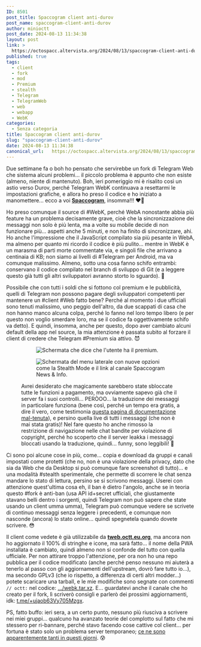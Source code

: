 ```yaml
---
ID: 8501
post_title: Spaccogram client anti-durov
post_name: spaccogram-client-anti-durov
author: minioctt
post_date: 2024-08-13 11:34:38
layout: post
link: >
  https://octospacc.altervista.org/2024/08/13/spaccogram-client-anti-durov/
published: true
tags:
  - client
  - fork
  - mod
  - Premium
  - stealth
  - Telegram
  - TelegramWeb
  - web
  - webapp
  - WebK
categories:
  - Senza categoria
title: Spaccogram client anti-durov
slug: "spaccogram-client-anti-durov"
date: 2024-08-13 11:34:38
canonical_url:   https://octospacc.altervista.org/2024/08/13/spaccogram-client-anti-durov/
---
```

<!-- wp:paragraph -->
<p markdown="1">Due settimane fa o boh ho pensato che servirebbe un fork di Telegram Web che sistema alcuni problemi... il piccolo problema è appunto che non esiste (almeno, niente di mantenuto). Boh, ieri pomeriggio mi è risalito così un astio verso Durov, perché Telegram WebK continuava a resettarmi le impostazioni grafiche, e allora ho preso il codice e ho iniziato a manomettere... ecco a voi <strong><a href="https://tweb.octt.eu.org">Spaccogram</a></strong>, insomma!!! ❤️‍🔥</p>
<!-- /wp:paragraph -->

<!-- wp:paragraph -->
<p markdown="1">Ho preso comunque il source di #WebK, perché WebA nonostante abbia più feature ha un problema decisamente grave, cioè che la sincronizzazione dei messaggi non solo è più lenta, ma a volte su mobile decide di non funzionare più... aspetti anche 5 minuti, e non ha finito di sincronizzare, ahi. Ho anche l'impressione che il JavaScript compilato sia più pesante in WebA, ma almeno per quanto mi ricordo il codice è più pulito... mentre in WebK è un marasma di parti morte commentate via, e singoli file che arrivano a centinaia di KB; non siamo ai livelli di #Telegram per Android, ma va comunque malissimo. Almeno, sotto una cosa fanno schifo entrambi: conservano il codice compilato nel branch di sviluppo di Git (e a leggere questo già tutti gli altri sviluppatori avranno storto lo sguardo). 🤭</p>
<!-- /wp:paragraph -->

<!-- wp:paragraph -->
<p markdown="1">Possibile che con tutti i soldi che si fottono col premium e le pubblicità, quelli di Telegram non possono pagare degli sviluppatori competenti per mantenere un #client #Web fatto bene? Perché al momento i due ufficiali sono tenuti malissimo, uno peggio dell'altro, da due scappati di casa che non hanno manco alcuna colpa, perché lo fanno nel loro tempo libero (e per questo non voglio smerdare loro, ma se il codice fa oggettivamente schifo va detto). E quindi, insomma, anche per questo, dopo aver cambiato alcuni default della app nel source, la mia attenzione è passata subito al forzare il client di credere che Telegram #Premium sia attivo. 😈</p>
<!-- /wp:paragraph -->

<!-- wp:paragraph -->
<p markdown="1"></p>
<!-- /wp:paragraph -->

<!-- wp:gallery {"linkTo":"none"} -->
<figure class="wp-block-gallery has-nested-images columns-default is-cropped"><!-- wp:image {"id":8512,"sizeSlug":"large","linkDestination":"none"} -->
<figure class="wp-block-image size-large"><img src="https://octospacc.github.io/microblog-mirror/assets/uploads/2024/08/screenshot_2024-08-13-00-53-52-528_org584415660367351027-665x1440.jpg" alt="Schermata che dice che l'utente ha il premium." class="wp-image-8512"/></figure>
<!-- /wp:image -->

<!-- wp:image {"id":8513,"linkDestination":"none"} -->
<figure class="wp-block-image"><img src="https://octospacc.github.io/microblog-mirror/assets/uploads/2024/08/screenshot_2024-08-13-00-53-40-843_org6489344547520392870-665x1440.jpg" alt="Schermata del menu laterale con nuove opzioni come la Stealth Mode e il link al canale Spaccogram News &amp; Info." class="wp-image-8513"/></figure>
<!-- /wp:image --><figcaption class="blocks-gallery-caption wp-element-caption">Avrei desiderato che magicamente sarebbero state sbloccate tutte le funzioni a pagamento, ma ovviamente sapevo già che il server fa i suoi controlli... PERÒOO... la traduzione dei messaggi in particolare funziona (bene così, perché un tempo era gratis, a dire il vero, come testimonia <a href="https://core.telegram.org/api/translation">questa pagina di documentazione mal-tenuta</a>), e persino quella live di tutti i messaggi (che non è mai stata gratis)! Nel fare questo ho anche rimosso la restrizione di navigazione nelle chat bandite per violazione di copyright, perché ho scoperto che il server leakka i messaggi bloccati usando la traduzione, quindi... funny, sono leggibili! 🥳</figcaption></figure>
<!-- /wp:gallery -->

<!-- wp:paragraph -->
<p markdown="1"></p>
<!-- /wp:paragraph -->

<!-- wp:paragraph -->
<p markdown="1">Ci sono poi alcune cose in più, come... copia e download da gruppi e canali impostati come protetti (che no, non è una violazione della privacy, dato che sia da Web che da Desktop si può comunque fare screenshot di tutto)... e una modalità #stealth sperimentale, che permette di scorrere le chat senza mandare lo stato di lettura, persino se si scrivono messaggi. Userei con attenzione quest'ultima cosa eh, il ban è dietro l'angolo, anche se in teoria questo #fork è anti-ban (usa API id+secret ufficiali, che giustamente stavano belli dentro i sorgenti, quindi Telegram non può sapere che state usando un client umma umma), Telegram può comunque vedere se scrivete di continuo messaggi senza leggere i precedenti, e comunque non nasconde (ancora) lo stato online... quindi spegnetela quando dovete scrivere. 😳</p>
<!-- /wp:paragraph -->

<!-- wp:paragraph -->
<p markdown="1">Il client come vedete è già utilizzabile da <a href="https://tweb.octt.eu.org"><strong>tweb.octt.eu.org</strong></a>, ma ancora non ho aggiornato il 100% di stringhe e icone, ma sarà fatto... il nome della PWA installata è cambiato, quindi almeno non si confonde del tutto con quella ufficiale. Per non attirare troppo l'attenzione, per ora non ho una repo pubblica per il codice modificato (anche perché penso nessuno mi aiuterà a tenerlo al passo con gli aggiornamenti dell'upstream, dovrò fare tutto io...), ma secondo GPLv3 (che io rispetto, a differenza di certi altri modder...) potete scaricare una tarball, e le mie modifiche sono segnate con commenti <code>// octt:</code> nel codice: <a href="https://tweb.octt.eu.org/webk.tar.xz">.../webk.tar.xz</a>. E... guardatevi anche il canale che ho creato per il fork, lì scriverò consigli e parlerò dei prossimi aggiornamenti, idk: <a href="https://t.me/+ujaob63Vy705Mzgx">t.me/+ujaob63Vy705Mzgx</a>.</p>
<!-- /wp:paragraph -->

<!-- wp:paragraph -->
<p markdown="1">PS, fatto buffo: ieri sera, a un certo punto, nessuno più riusciva a scrivere nei miei gruppi... qualcuno ha avanzato teorie del complotto sul fatto che mi stessero per ri-bannare, perché stavo facendo cose cattive col client... per fortuna è stato solo un problema server temporaneo; <a href="https://old.reddit.com/r/Telegram/comments/1eqgvh2/cant_send_messages_to_channels">ce ne sono apparentemente tanti in questi giorni</a>. 😰</p>
<!-- /wp:paragraph -->